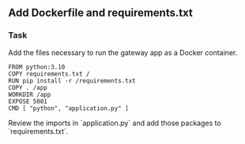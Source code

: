 ## Add Dockerfile and requirements.txt

### Task 
Add the files necessary to run the gateway app as a Docker container.

<div class="hint">

```text
FROM python:3.10
COPY requirements.txt /
RUN pip install -r /requirements.txt
COPY . /app
WORKDIR /app
EXPOSE 5001
CMD [ "python", "application.py" ]
```
</div>

<div class="hint">Review the imports in `application.py` and add those packages to `requirements.txt`.</div>
